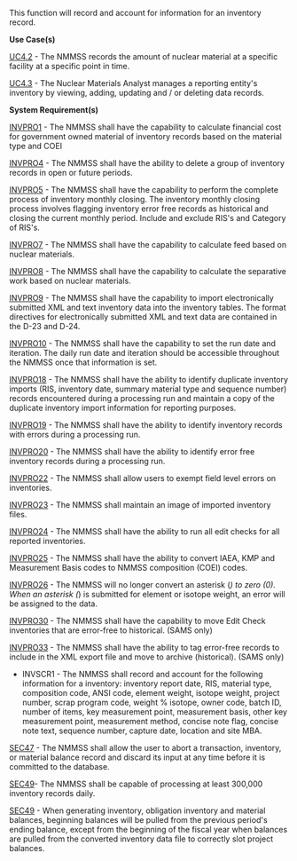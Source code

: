 This function will record and account for information for an inventory record.

**Use Case(s)**

<a href="https://dev.azure.com/Link-Technologies/NMMSS%20Requirements/_workitems/edit/688/" target="_blank">UC4.2</a> - The NMMSS records the amount of nuclear material at a specific facility at a specific point in time.

<a href="https://dev.azure.com/Link-Technologies/NMMSS%20Requirements/_workitems/edit/687/" target="_blank">UC4.3</a> - The Nuclear Materials Analyst manages a reporting entity's inventory by viewing, adding, updating and / or deleting data records.

**System Requirement(s)**

<a href="https://dev.azure.com/Link-Technologies/NMMSS%20Requirements/_workitems/edit/699/" target="_blank">INVPRO1</a> - The NMMSS shall have the capability to calculate financial cost for government owned material of inventory records based on the material type and COEI

<a href="https://dev.azure.com/Link-Technologies/NMMSS%20Requirements/_workitems/edit/700/" target="_blank">INVPRO4</a> - The NMMSS shall have the ability to delete a group of inventory records in open or future periods.

<a href="https://dev.azure.com/Link-Technologies/NMMSS%20Requirements/_workitems/edit/701/" target="_blank">INVPRO5</a> - The NMMSS shall have the capability to perform the complete process of inventory monthly closing. The inventory monthly closing process involves flagging inventory error free records as historical and closing the current monthly period. Include and exclude RIS's and Category of RIS's.

<a href="https://dev.azure.com/Link-Technologies/NMMSS%20Requirements/_workitems/edit/702/" target="_blank">INVPRO7</a> - The NMMSS shall have the capability to calculate feed based on nuclear materials.

<a href="https://dev.azure.com/Link-Technologies/NMMSS%20Requirements/_workitems/edit/703/" target="_blank">INVPRO8</a> - The NMMSS shall have the capability to calculate the separative work based on nuclear materials.

<a href="https://dev.azure.com/Link-Technologies/NMMSS%20Requirements/_workitems/edit/704/" target="_blank">INVPRO9</a> - The NMMSS shall have the capability to import electronically submitted XML and text inventory data into the inventory tables. The format directives for electronically submitted XML and text data are contained in the D-23 and D-24.

<a href="https://dev.azure.com/Link-Technologies/NMMSS%20Requirements/_workitems/edit/705/" target="_blank">INVPRO10</a> - The NMMSS shall have the capability to set the run date and iteration. The daily run date and iteration should be accessible throughout the NMMSS once that information is set.

<a href="https://dev.azure.com/Link-Technologies/NMMSS%20Requirements/_workitems/edit/706/" target="_blank">INVPRO18</a> - The NMMSS shall have the ability to identify duplicate inventory imports (RIS, inventory date, summary material type and sequence number) records encountered during a processing run and maintain a copy of the duplicate inventory import information for reporting purposes.

<a href="https://dev.azure.com/Link-Technologies/NMMSS%20Requirements/_workitems/edit/707/" target="_blank">INVPRO19</a> - The NMMSS shall have the ability to identify inventory records with errors during a processing run.

<a href="https://dev.azure.com/Link-Technologies/NMMSS%20Requirements/_workitems/edit/708/" target="_blank">INVPRO20</a> - The NMMSS shall have the ability to identify error free inventory records during a processing run.

<a href="https://dev.azure.com/Link-Technologies/NMMSS%20Requirements/_workitems/edit/709/" target="_blank">INVPRO22</a> - The NMMSS shall allow users to exempt field level errors on inventories.

<a href="https://dev.azure.com/Link-Technologies/NMMSS%20Requirements/_workitems/edit/710/" target="_blank">INVPRO23</a> - The NMMSS shall maintain an image of imported inventory files.

<a href="https://dev.azure.com/Link-Technologies/NMMSS%20Requirements/_workitems/edit/711/" target="_blank">INVPRO24</a> - The NMMSS shall have the ability to run all edit checks for all reported inventories.

<a href="https://dev.azure.com/Link-Technologies/NMMSS%20Requirements/_workitems/edit/712/" target="_blank">INVPRO25</a> - The NMMSS shall have the ability to convert IAEA, KMP and Measurement Basis codes to NMMSS composition (COEI) codes.

<a href="https://dev.azure.com/Link-Technologies/NMMSS%20Requirements/_workitems/edit/713/" target="_blank">INVPRO26</a> - The NMMSS will no longer convert an asterisk (*) to zero (0). When an asterisk (*) is submitted for element or isotope weight, an error will be assigned to the data.

<a href="https://dev.azure.com/Link-Technologies/NMMSS%20Requirements/_workitems/edit/714/" target="_blank">INVPRO30</a> - The NMMSS shall have the capability to move Edit Check inventories that are error-free to historical. (SAMS only)

<a href="https://dev.azure.com/Link-Technologies/NMMSS%20Requirements/_workitems/edit/715/" target="_blank">INVPRO33</a> - The NMMSS shall have the ability to tag error-free records to include in the XML export file and move to archive (historical). (SAMS only)

- INVSCR1 - The NMMSS shall record and account for the following information for a inventory: inventory report date, RIS, material type, composition code, ANSI code, element weight, isotope weight, project number, scrap program code, weight % isotope, owner code, batch ID, number of items, key measurement point, measurement basis, other key measurement point, measurement method, concise note flag, concise note text, sequence number, capture date, location and site MBA.

<a href="https://dev.azure.com/Link-Technologies/NMMSS%20Requirements/_workitems/edit/13/" target="_blank">SEC47</a> - The NMMSS shall allow the user to abort a transaction, inventory, or material balance record and discard its input at any time before it is committed to the database.

<a href="https://dev.azure.com/Link-Technologies/NMMSS%20Requirements/_workitems/edit/1031/" target="_blank">SEC49</a>- The NMMSS shall be capable of processing at least 300,000 inventory records daily.

<a href="https://dev.azure.com/Link-Technologies/NMMSS%20Requirements/_workitems/edit/587/" target="_blank">SEC49</a> - When generating inventory, obligation inventory and material balances, beginning balances will be pulled from the previous period's ending balance, except from the beginning of the fiscal year when balances are pulled from the converted inventory data file to correctly slot project balances.